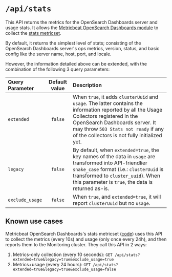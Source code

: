 # `/api/stats`

This API returns the metrics for the OpenSearch Dashboards server and usage stats. It allows the [Metricbeat OpenSearch Dashboards module](https://www.opensearch.co/guide/en/beats/metricbeat/current/metricbeat-module-kibana.html) to collect the [stats metricset](https://www.opensearch.co/guide/en/beats/metricbeat/current/metricbeat-metricset-kibana-stats.html).

By default, it returns the simplest level of stats; consisting of the OpenSearch Dashboards server's ops metrics, version, status, and basic config like the server name, host, port, and locale.

However, the information detailed above can be extended, with the combination of the following 3 query parameters:

| Query Parameter | Default value | Description                                                                                                                                                                                                                                                        |
| :-------------- | :-----------: | :----------------------------------------------------------------------------------------------------------------------------------------------------------------------------------------------------------------------------------------------------------------- |
| `extended`      |    `false`    | When `true`, it adds `clusterUuid` and `usage`. The latter contains the information reported by all the Usage Collectors registered in the OpenSearch Dashboards server. It may throw `503 Stats not ready` if any of the collectors is not fully initialized yet. |
| `legacy`        |    `false`    | By default, when `extended=true`, the key names of the data in `usage` are transformed into API-friendlier `snake_case` format (i.e.: `clusterUuid` is transformed to `cluster_uuid`). When this parameter is `true`, the data is returned as-is.                  |
| `exclude_usage` |    `false`    | When `true`, and `extended=true`, it will report `clusterUuid` but no `usage`.                                                                                                                                                                                     |

## Known use cases

Metricbeat OpenSearch Dashboards's stats metricset ([code](https://github.com/elastic/beats/blob/master/metricbeat/module/opensearch-dashboards/stats/stats.go)) uses this API to collect the metrics (every 10s) and usage (only once every 24h), and then reports them to the Monitoring cluster. They call this API in 2 ways:

1. Metrics-only collection (every 10 seconds): `GET /api/stats?extended=true&legacy=true&exclude_usage=true`
2. Metrics+usage (every 24 hours): `GET /api/stats?extended=true&legacy=true&exclude_usage=false`
